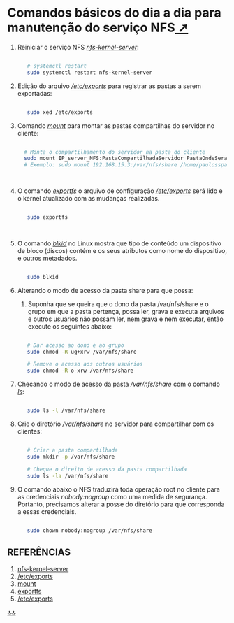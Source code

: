 <div class="header" id="myHeader">
  <div class="navbar" w3-include-html="/menu.inc"> </div>
</div>
<div class="title"><script> document.write(document.title);</script></div>  
<main>
<!-- markdownlint-disable-next-line -->
<span id="topo"><span>

# Comandos básicos do dia a dia para manutenção do serviço NFS<a href="comandos_basicos.html" target="_blank" title="Pressione aqui para expandir este documento em nova aba." >  ➚ </a>

1. Reiniciar o serviço NFS _[nfs-kernel-server](https://manpages.debian.org/testing/nfs-kernel-server/mountd.8.en.html)_:

   ```sh

      # systemctl restart
      sudo systemctl restart nfs-kernel-server


   ```

2. Edição do arquivo  _[/etc/exports](https://linux.die.net/man/5/exports)_ para registrar as pastas a serem exportadas:

   ```sh

      sudo xed /etc/exports

   ```

3. Comando _[mount](https://linux.die.net/man/8/mount/)_ para montar as pastas compartilhas do servidor no cliente:

   ```sh

     # Monta o compartilhamento do servidor na pasta do cliente
     sudo mount IP_server_NFS:PastaCompartilhadaServidor PastaOndeSeraMontadaCliente
     # Exemplo: sudo mount 192.168.15.3:/var/nfs/share /home/paulosspacheco/v/share

 

   ```

4. O comando _[exportfs](https://linux.die.net/man/8/exportfs)_ o arquivo de configuração _[/etc/exports](https://linux.die.net/man/5/exports)_ será lido e o kernel atualizado com as mudanças realizadas.

   ```sh

      sudo exportfs

      
   ```

5. O comando _[blkid](https://linux.die.net/man/8/blkid)_ no Linux mostra que tipo de conteúdo um dispositivo de bloco (discos) contém e os seus atributos como nome do dispositivo, e outros metadados.

   ```sh

      sudo blkid


   ```

6. Alterando o modo de acesso da pasta share para que possa:
   1. Suponha que se queira que o dono da pasta /var/nfs/share e o grupo em que a pasta pertença, possa ler, grava e executa arquivos e outros usuários não possam ler, nem grava e nem executar, então execute os seguintes abaixo:

   ```sh

      # Dar acesso ao dono e ao grupo 
      sudo chmod -R ug+xrw /var/nfs/share  

      # Remove o acesso aos outros usuários
      sudo chmod -R o-xrw /var/nfs/share       

   ```

7. Checando o modo de acesso da pasta _/var/nfs/share_ com o comando _[ls](https://man7.org/linux/man-pages/man1/ls.1.html)_:

   ```sh

      sudo ls -l /var/nfs/share 

   ```

8. Crie o diretório _/var/nfs/share_ no servidor para compartilhar com os clientes:
  
   ```sh

      # Criar a pasta compartilhada
      sudo mkdir -p /var/nfs/share

      # Cheque o direito de acesso da pasta compartilhada
      sudo ls -la /var/nfs/share

   ```

9. O comando abaixo o NFS traduzirá toda operação root no cliente para as credenciais _nobody:nogroup_ como uma medida de segurança. Portanto, precisamos alterar a posse do diretório para que corresponda a essas credenciais.

   ```sh

      sudo chown nobody:nogroup /var/nfs/share       

   ```

## REFERÊNCIAS

1. [nfs-kernel-server](https://manpages.debian.org/testing/nfs-kernel-server/mountd.8.en.html)
2. [/etc/exports](https://linux.die.net/man/5/exports)
3. [mount](https://linux.die.net/man/8/mount/)
4. [exportfs](https://linux.die.net/man/8/exportfs)
5. [/etc/exports](https://linux.die.net/man/5/exports)

</main>

<!-- markdownlint-disable-next-line -->
<script>  includeHTML(); FixHeader(window,"myHeader"); </script>
[🔝🔝](#topo "Retorna ao topo")